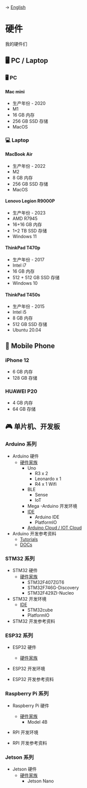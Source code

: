 -> [English](/DEVENV/硬件/硬件.md)

# 硬件
我的硬件们

## 🖥️ PC / Laptop

### 🖥️ PC

#### Mac mini
- 生产年份 - 2020
- M1
- 16 GB 内存
- 256 GB SSD 存储
- MacOS

### 💻️ Laptop

#### MacBook Air
- 生产年份 - 2022
- M2
- 8 GB 内存
- 256 GB SSD 存储
- MacOS

#### Lenovo Legion R9000P 
- 生产年份 - 2023
- AMD R7945
- 16+16 GB 内存
- 1+2 TB SSD 存储
- Windows 11

#### ThinkPad T470p 
- 生产年份 - 2017
- Intel i7
- 16 GB 内存
- 512 + 512 GB SSD 存储
- Windows 10

#### ThinkPad T450s
- 生产年份 - 2015
- Intel i5
- 8 GB 内存
- 512 GB SSD 存储
- Ubuntu 20.04

## 📱 Mobile Phone

### iPhone 12
- 6 GB 内存
- 128 GB 存储

### HUAWEI P20
- 4 GB 内存
- 64 GB 存储

## 🎮️ 单片机、开发板
### Arduino 系列
- Arduino 硬件
  - [硬件家族](https://www.arduino.cc/en/硬件)
    - Uno
      - R3 x 2
      - Leonardo x 1
      - R4 x 1 Wifi
    - BLE
      - Sense
      - IoT
    - Mega
-Arduino 开发环境
    - [IDE](https://www.arduino.cc/en/software)
      - Arduino IDE
      - PlatformIO
    - [Arduino Cloud / IOT Cloud](https://cloud.arduino.cc/)
- Arduino 开发参考资料
    - [Tutorials](https://www.arduino.cc/en/Tutorial/HomePage)
    - [DOCs](https://docs.arduino.cc/)

### STM32 系列
- STM32 硬件
    - [硬件家族](https://www.st.com/en/microcontrollers-microprocessors.html)
      - STM32F407ZGT6
      - STM32F746G-Discovery
      - STM32F429ZI-Nucleo
- STM32 开发环境
    - [IDE](https://www.st.com/en/development-tools/stm32cubeide.)
      - STM32cube
      - PlatformIO
- STM32 开发参考资料

### ESP32 系列
- ESP32 硬件
  - [硬件家族](https://www.espressif.com/en/products/devkits)
- ESP32 开发环境

- ESP32 开发参考资料

### Raspberry Pi 系列
- Raspberry Pi 硬件
  - [硬件家族](https://www.raspberrypi.org/products/)
    - Model 4B
- RPI 开发环境

- RPI 开发参考资料

### Jetson 系列
- Jetson 硬件
  - [硬件家族](https://developer.nvidia.com/embedded/jetson-modules)
    - Jetson Nano
